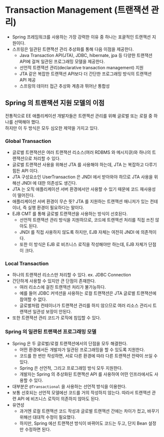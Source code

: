 # Transaction Management (트랜잭션 관리)
- Spring 프레임워크를 사용하는 가장 강력한 이유 중 하나는 포괄적인 트랜잭션 지원이다. 
- 스프링은 일관된 트랜잭션 관리 추상화를 통해 다음 이점을 제공한다.
    - Java Transaction API(JTA), JDBC, hibernate, jpa 등 다양한 트랜잭션 API에 걸쳐 일관된 프로그래밍 모델을 제공한다.
    - 선언적 트랜잭션 관리(declarative transaction management) 지원
    - JTA 같은 복잡한 트랜잭션 API보다 더 간단한 프로그래밍 방식의 트랜잭션 API 제공
    - 스프링의 데이터 접근 추상화 계층과 뛰어난 통합성

## Spring 의 트랜잭션 지원 모델의 이점

전통적으로 EE 애플리케이션 개발자들은 트랜잭션 관리를 위해 글로벌 또는 로컬 중 하나를 선택해야 했다. <br>하지만 이 두 방식은 모두 심오한 제약을 가지고 있다.

### Global Transaction
- 글로벌 트랜잭션은 여러 트랜잭션 리소스(여러 RDBMS 와 메시지큐)와 하나의 트랜잭션으로 처리할 수 있다.
- 글로벌 트랜잭션 사용을 위해선 JTA 를 사용해야 하는데, JTA 는 복잡하고 다루기 힘든 API 이다.
- JTA 구성요소인 UserTransaction 은 JNDI 에서 받아와야 하므로 JTA 사용을 위해선 JNDI 에 대한 의존성도 생긴다.
- JTA 는 오직 애플리케이션 서버 환경에서만 사용할 수 있기 때문에 코드 재사용성이 떨어진다.
- 애플리케이션 서버 환경이 무슨 뜻? JTA 를 지원하는 트랜잭션 매니저가 있는 컨테이너, 즉 실행 환경이 필요하다는 말이다.
- EJB CMT 를 통해 글로벌 트랜잭션을 사용하는 방식이 선호된다.
    - 선언적 트랜잭션 관리 방식을 지원하므로, 코드에 트랜잭션 처리를 직접 쓰진 않아도 된다.
    - JNDI 를 직접 사용하지 않도록 하지만, EJB 자체는 여전히 JNDI 에 의존적이다.
    - 또한 이 방식은 EJB 로 비즈니스 로직을 작성해야만 하는데, EJB 자체가 단점이 크다.

### Local Transaction
- 하나의 트랜잭션 리소스만 처리할 수 있다. ex. JDBC Connection
- 간단하게 사용할 수 있지만 큰 단점이 존재한다.
    - 여러 리소스에 걸친 트랜잭션 처리가 불가능하다.
    - 예를 들어 JDBC 커넥션을 사용하는 로컬 트랜잭션은 JTA 글로벌 트랜잭션에 참여할 수 없다.
    - 글로벌처럼 컨테이너가 트랜잭션 관리를 하지 않으므로 여러 리소스 관리시 트랜잭션 일관성 보장이 안된다.
- 또한 트랜잭션 관리 코드가 로직에 침입할 수 있다.

### Spring 의 일관된 트랜잭션 프로그래밍 모델
- Spring 은 두 글로벌/로컬 트랜잭션에서의 단점을 모두 해결한다.
    - 어떤 환경에서든 개발자가 일관된 프로그래밍을 할 수 있도록 지원한다.
    - 코드를 한 번만 작성하면, 서로 다른 환경에 따라 다른 트랜잭션 전략이 쓰일 수 있다.
    - Spring 은 선언적, 그리고 프로그래밍 방식 모두 지원한다.
    - 개발자는 Spring 의 추상화된 트랜잭션 API 를 사용하여 어떤 인프라에서도 사용할 수 있다.
- 대부분은 `@Transactional` 을 사용하는 선언적 방식을 이용한다.
- 보통 선호되는 선언적 모델에선 코드를 거의 작성하지 않는다. 따라서 트랜잭션 관련 API 에 비즈니스 로직이 의존하지 않아도 된다.
- 유연성
    - 과거엔 로컬 트랜잭션 코드 작성과 글로벌 트랜잭션 간에는 차이가 컸고, 바꾸기 위해선 대대적 수정이 필요했다.
    - 하지만, Spring 에선 트랜잭션 방식이 바뀌어도 코드는 두고, 단지 Bean 설정만 수정하면 된다.






